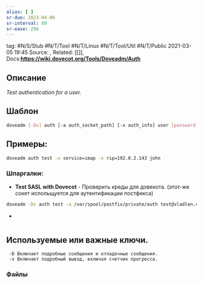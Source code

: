 ```yaml
---
alias: [ ]
sr-due: 2023-04-06
sr-interval: 60
sr-ease: 294
---
```

tag: #N/S/Stub #N/T/Tool #N/T/Linux #N/T/Tool/Util #N/T/Public 
2021-03-05 19:45
Source: ,
Related: [[]],
Docs:**https://wiki.dovecot.org/Tools/Doveadm/Auth**

## Описание
_Test authentication for a user._

## Шаблон
```bash
doveadm [-Dv] auth [-a auth_socket_path] [-x auth_info] user [password]
```
## Примеры: 
```bash
doveadm auth test -x service=imap -x rip=192.0.2.143 john
```
### Шпаргалки:
- **Test SASL with Dovecot** - Проверить креды для довекота. (этот-же сокет испольщуется для аутентификации постфикса)
```bash
doveadm -Dv auth test -a /var/spool/postfix/private/auth test@vladlen.ch qwerty123
```
- 
```bash

```
## Используемые или важные ключи.
	 -D Включает подробные сообщения и отладочные сообщения.
	 -v Включает подробный вывод, включая счетчик прогресса.
### Файлы

